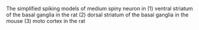 The simplified spiking models of medium spiny neuron in 
(1) ventral striatum of the basal ganglia in the rat 
(2) dorsal striatum of the basal ganglia in the mouse
(3) moto cortex in the rat
